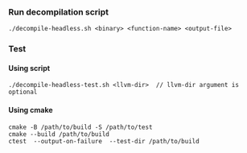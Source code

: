 ### Run decompilation script
```
./decompile-headless.sh <binary> <function-name> <output-file>
```

### Test

#### Using script
```
./decompile-headless-test.sh <llvm-dir>  // llvm-dir argument is optional
```

#### Using cmake
```
cmake -B /path/to/build -S /path/to/test
cmake --build /path/to/build
ctest  --output-on-failure  --test-dir /path/to/build
```
